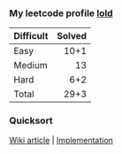 ### My leetcode profile [lold](https://leetcode.com/lold/)

|Difficult| Solved  |
|---------|--------:|
|Easy     |   10+1  |
|Medium   |   13    |
|Hard     |    6+2  |
|Total    |   29+3  |

### Quicksort
[Wiki article](https://en.wikipedia.org/wiki/Quicksort) | [Implementation](quicksort/src/Main.java)